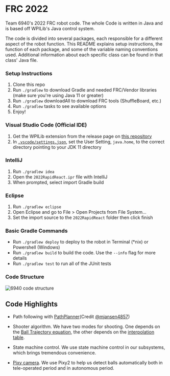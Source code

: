# FRC 2022
Team 6940's 2022 FRC robot code. The whole Code is written in Java and is based off WPILib's Java control system.

The code is divided into several packages, each responsible for a different aspect of the robot function. This README explains setup instructions, the function of each package, and some of the variable naming conventions used. Additional information about each specific class can be found in that class' Java file.

### Setup Instructions

1. Clone this repo
1. Run `./gradlew` to download Gradle and needed FRC/Vendor libraries (make sure you're using Java 11 or greater)
1. Run `./gradlew` downloadAll to download FRC tools (ShuffleBoard, etc.)
1. Run `./gradlew` tasks to see available options
1. Enjoy!

### Visual Studio Code (Official IDE)
1. Get the WPILib extension from the release page on [this repository](https://github.com/wpilibsuite/allwpilib/releases/latest)
2. In [`.vscode/settings.json`](.vscode/settings.json), set the User Setting, `java.home`, to the correct directory pointing to your JDK 11 directory

### IntelliJ
1. Run `./gradlew idea`
1. Open the `2022RapidReact.ipr` file with IntelliJ
1. When prompted, select import Gradle build

### Eclipse
1. Run `./gradlew eclipse`
1. Open Eclipse and go to File > Open Projects from File System...
1. Set the import source to the `2022RapidReact` folder then click finish

### Basic Gradle Commands
* Run `./gradlew deploy` to deploy to the robot in Terminal (*nix) or Powershell (Windows)
* Run `./gradlew build` to build the code.  Use the `--info` flag for more details
* Run `./gradlew test` to run all of the JUnit tests

### Code Structure

![6940 code structure](https://user-images.githubusercontent.com/62934294/162413133-ba30a168-fea4-4ffd-8f54-23cb4a92e7a7.png)

## Code Highlights
- Path following with [PathPlanner](https://github.com/mjansen4857/pathplanner)(Credit [@mjansen4857](https://github.com/mjansen4857))

- Shooter algorithm. We have two modes for shooting. One depends on the [Ball Trajectory equation](https://github.com/Team6940/2022RapidReact/blob/576d1aa9f94298a923b5d2e5ea9a7f4d51ff4854/src/main/java/frc/robot/subsystems/Shooter.java#L224), the other depends on the [interpolation table](https://github.com/Team6940/2022RapidReact/blob/576d1aa9f94298a923b5d2e5ea9a7f4d51ff4854/src/main/java/frc/robot/subsystems/Shooter.java#L24).

- State machine control. We use state machine control in our subsystems, which brings tremendous convenience.

- [Pixy camera](https://pixycam.com/). We use Pixy2 to help us detect balls automatically both in tele-operated period and in autonomous period.

